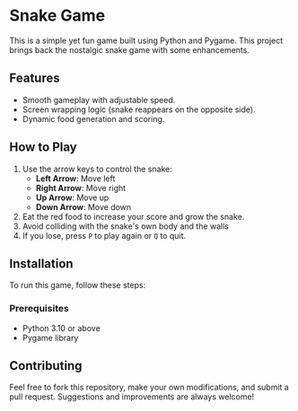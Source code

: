 # Snake Game

This is  a simple yet fun game built using Python and Pygame. This project brings back the nostalgic snake game with some enhancements.

## Features
- Smooth gameplay with adjustable speed.
- Screen wrapping logic (snake reappears on the opposite side).
- Dynamic food generation and scoring.

## How to Play
1. Use the arrow keys to control the snake:
   - **Left Arrow**: Move left
   - **Right Arrow**: Move right
   - **Up Arrow**: Move up
   - **Down Arrow**: Move down
2. Eat the red food to increase your score and grow the snake.
3. Avoid colliding with the snake's own body and the walls
4. If you lose, press `P` to play again or `Q` to quit.

## Installation
To run this game, follow these steps:

### Prerequisites
- Python 3.10 or above
- Pygame library

## Contributing
Feel free to fork this repository, make your own modifications, and submit a pull request. Suggestions and improvements are always welcome!

